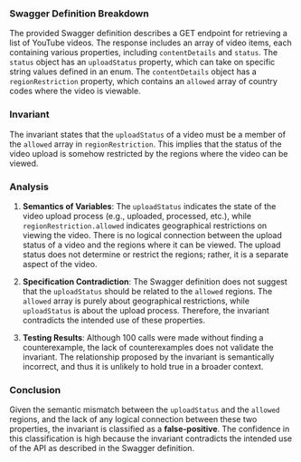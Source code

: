 ### Swagger Definition Breakdown
The provided Swagger definition describes a GET endpoint for retrieving a list of YouTube videos. The response includes an array of video items, each containing various properties, including `contentDetails` and `status`. The `status` object has an `uploadStatus` property, which can take on specific string values defined in an enum. The `contentDetails` object has a `regionRestriction` property, which contains an `allowed` array of country codes where the video is viewable.

### Invariant
The invariant states that the `uploadStatus` of a video must be a member of the `allowed` array in `regionRestriction`. This implies that the status of the video upload is somehow restricted by the regions where the video can be viewed.

### Analysis
1. **Semantics of Variables**: The `uploadStatus` indicates the state of the video upload process (e.g., uploaded, processed, etc.), while `regionRestriction.allowed` indicates geographical restrictions on viewing the video. There is no logical connection between the upload status of a video and the regions where it can be viewed. The upload status does not determine or restrict the regions; rather, it is a separate aspect of the video.

2. **Specification Contradiction**: The Swagger definition does not suggest that the `uploadStatus` should be related to the `allowed` regions. The `allowed` array is purely about geographical restrictions, while `uploadStatus` is about the upload process. Therefore, the invariant contradicts the intended use of these properties.

3. **Testing Results**: Although 100 calls were made without finding a counterexample, the lack of counterexamples does not validate the invariant. The relationship proposed by the invariant is semantically incorrect, and thus it is unlikely to hold true in a broader context.

### Conclusion
Given the semantic mismatch between the `uploadStatus` and the `allowed` regions, and the lack of any logical connection between these two properties, the invariant is classified as a **false-positive**. The confidence in this classification is high because the invariant contradicts the intended use of the API as described in the Swagger definition.
